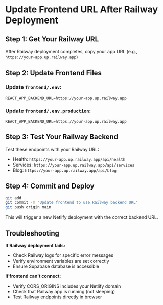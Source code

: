 # Update Frontend URL After Railway Deployment

## Step 1: Get Your Railway URL
After Railway deployment completes, copy your app URL (e.g., `https://your-app.up.railway.app`)

## Step 2: Update Frontend Files

### Update `frontend/.env`:
```
REACT_APP_BACKEND_URL=https://your-app.up.railway.app
```

### Update `frontend/.env.production`:
```
REACT_APP_BACKEND_URL=https://your-app.up.railway.app
```

## Step 3: Test Your Railway Backend

Test these endpoints with your Railway URL:
- Health: `https://your-app.up.railway.app/api/health`
- Services: `https://your-app.up.railway.app/api/services`
- Blog: `https://your-app.up.railway.app/api/blog`

## Step 4: Commit and Deploy

```bash
git add .
git commit -m "Update frontend to use Railway backend URL"
git push origin main
```

This will trigger a new Netlify deployment with the correct backend URL.

## Troubleshooting

**If Railway deployment fails:**
- Check Railway logs for specific error messages
- Verify environment variables are set correctly
- Ensure Supabase database is accessible

**If frontend can't connect:**
- Verify CORS_ORIGINS includes your Netlify domain
- Check that Railway app is running (not sleeping)
- Test Railway endpoints directly in browser